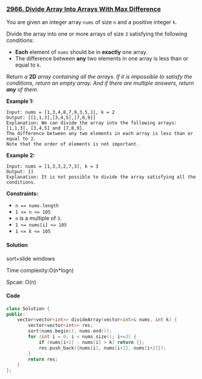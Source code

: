 ### [2966. Divide Array Into Arrays With Max Difference](https://leetcode.com/problems/divide-array-into-arrays-with-max-difference/)

You are given an integer array `nums` of size `n` and a positive integer `k`.

Divide the array into one or more arrays of size `3` satisfying the following conditions:

- **Each** element of `nums` should be in **exactly** one array.
- The difference between **any** two elements in one array is less than or equal to `k`.

Return *a* **2D** *array containing all the arrays. If it is impossible to satisfy the conditions, return an empty array. And if there are multiple answers, return **any** of them.*

 

**Example 1:**

```
Input: nums = [1,3,4,8,7,9,3,5,1], k = 2
Output: [[1,1,3],[3,4,5],[7,8,9]]
Explanation: We can divide the array into the following arrays: [1,1,3], [3,4,5] and [7,8,9].
The difference between any two elements in each array is less than or equal to 2.
Note that the order of elements is not important.
```

**Example 2:**

```
Input: nums = [1,3,3,2,7,3], k = 3
Output: []
Explanation: It is not possible to divide the array satisfying all the conditions.
```

 

**Constraints:**

- `n == nums.length`
- `1 <= n <= 105`
- `n` is a multiple of `3`.
- `1 <= nums[i] <= 105`
- `1 <= k <= 105`

#### Solution

sort+slide windows

Time complexity:O(n*logn)

Spcae: O(n)

#### Code

```c++
class Solution {
public:
    vector<vector<int>> divideArray(vector<int>& nums, int k) {
        vector<vector<int>> res;
        sort(nums.begin(), nums.end());
        for (int i = 0; i < nums.size(); i+=3) {
            if (nums[i+2] - nums[i] > k) return {};
            res.push_back({nums[i], nums[i+1], nums[i+2]});
        }
        return res;
    }
};
```



